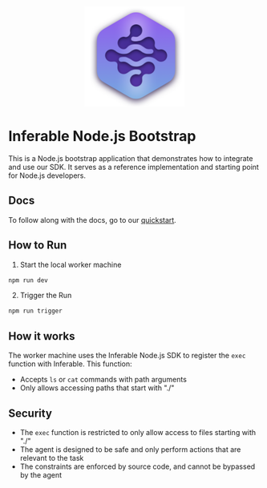 <p align="center">
  <img src="../assets/logo.png" alt="Inferable Logo" width="200" />
</p>

# Inferable Node.js Bootstrap

This is a Node.js bootstrap application that demonstrates how to integrate and use our SDK. It serves as a reference implementation and starting point for Node.js developers.

## Docs

To follow along with the docs, go to our [quickstart](https://docs.inferable.ai/pages/quick-start).

## How to Run

1. Start the local worker machine

```bash
npm run dev
```

2. Trigger the Run

```bash
npm run trigger
```

## How it works

The worker machine uses the Inferable Node.js SDK to register the `exec` function with Inferable. This function:
   - Accepts `ls` or `cat` commands with path arguments
   - Only allows accessing paths that start with "./"


## Security

- The `exec` function is restricted to only allow access to files starting with "./"
- The agent is designed to be safe and only perform actions that are relevant to the task
- The constraints are enforced by source code, and cannot be bypassed by the agent
